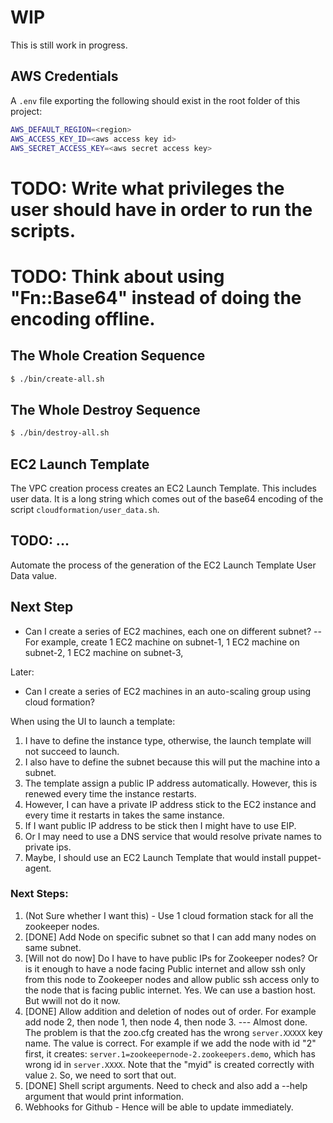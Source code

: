 # WIP

This is still work in progress.

## AWS Credentials

A `.env` file exporting the following should exist in the root folder of this project:

```bash
AWS_DEFAULT_REGION=<region>
AWS_ACCESS_KEY_ID=<aws access key id>
AWS_SECRET_ACCESS_KEY=<aws secret access key>
```

# TODO: Write what privileges the user should have in order to run the scripts.
# TODO: Think about using "Fn::Base64" instead of doing the encoding offline. 

## The Whole Creation Sequence

``` bash
$ ./bin/create-all.sh
```

## The Whole Destroy Sequence

```bash
$ ./bin/destroy-all.sh
```

## EC2 Launch Template

The VPC creation process creates an EC2 Launch Template. This includes user data. It is a long string which comes out
of the base64 encoding of the script `cloudformation/user_data.sh`.

## TODO: ...

Automate the process of the generation of the EC2 Launch Template User Data value.

## Next Step

- Can I create a series of EC2 machines, each one on different subnet? 
-- For example, create 1 EC2 machine on subnet-1,
                       1 EC2 machine on subnet-2,
                       1 EC2 machine on subnet-3,

Later:
- Can I create a series of EC2 machines in an auto-scaling group using cloud formation?

When using the UI to launch a template:

1. I have to define the instance type, otherwise, the launch template will not succeed to launch.
2. I also have to define the subnet because this will put the machine into a subnet.
3. The template assign a public IP address automatically. However, this is renewed every time the instance restarts.
4. However, I can have a private IP address stick to the EC2 instance and every time it restarts in takes the same
instance.
5. If I want public IP address to be stick then I might have to use EIP.
6. Or I may need to use a DNS service that would resolve private names to private ips.
7. Maybe, I should use an EC2 Launch Template that would install puppet-agent.

### Next Steps:

1. (Not Sure whether I want this) - Use 1 cloud formation stack for all the zookeeper nodes.
1. [DONE] Add Node on specific subnet so that I can add many nodes on same subnet.
1. [Will not do now] Do I have to have public IPs for Zookeeper nodes? Or is it enough to have a node facing Public internet
and allow ssh only from this node to Zookeeper nodes and allow public ssh access only to the node that
is facing public internet. Yes. We can use a bastion host. But wwill not do it now.
1. [DONE] Allow addition and deletion of nodes out of order. For example add node 2, then node 1, then node 4, then node 3. 
 --- Almost done. The problem is that the zoo.cfg created has the wrong `server.XXXXX` key name. The value is correct.
     For example if we add the node with id "2" first, it creates: `server.1=zookeepernode-2.zookeepers.demo`, which
     has wrong id in `server.XXXX`. Note that the "myid" is created correctly with value `2`.
     So, we need to sort that out.
1. [DONE] Shell script arguments. Need to check and also add a --help argument that would print information.     
1. Webhooks for Github - Hence will be able to update immediately.
